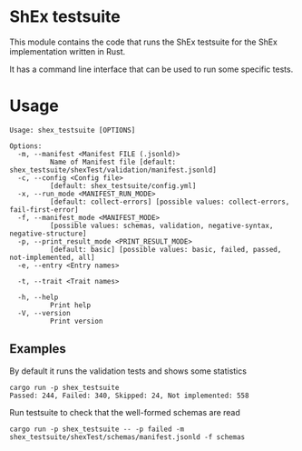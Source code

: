 # ShEx testsuite

This module contains the code that runs the ShEx testsuite for the ShEx implementation written in Rust.

It has a command line interface that can be used to run some specific tests.

# Usage

```
Usage: shex_testsuite [OPTIONS]

Options:
  -m, --manifest <Manifest FILE (.jsonld)>
          Name of Manifest file [default: shex_testsuite/shexTest/validation/manifest.jsonld]
  -c, --config <Config file>
          [default: shex_testsuite/config.yml]
  -x, --run_mode <MANIFEST_RUN_MODE>
          [default: collect-errors] [possible values: collect-errors, fail-first-error]
  -f, --manifest_mode <MANIFEST_MODE>
          [possible values: schemas, validation, negative-syntax, negative-structure]
  -p, --print_result_mode <PRINT_RESULT_MODE>
          [default: basic] [possible values: basic, failed, passed, not-implemented, all]
  -e, --entry <Entry names>
          
  -t, --trait <Trait names>
          
  -h, --help
          Print help
  -V, --version
          Print version
```

## Examples

By default it runs the validation tests and shows some statistics

```
cargo run -p shex_testsuite
Passed: 244, Failed: 340, Skipped: 24, Not implemented: 558
```

Run testsuite to check that the well-formed schemas are read

```
cargo run -p shex_testsuite -- -p failed -m shex_testsuite/shexTest/schemas/manifest.jsonld -f schemas
```
